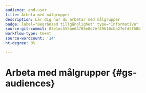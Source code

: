 ```yaml
---
audience: end-user
title: Arbeta med målgrupper
description: Lär dig hur du arbetar med målgrupper
badge: label="Begränsad tillgänglighet" type="Informative"
source-git-commit: 03e1ec555ae64705e8e7ef49610cba27efd5f58b
workflow-type: tm+mt
source-wordcount: '14'
ht-degree: 0%

---
```


# Arbeta med målgrupper {#gs-audiences}

